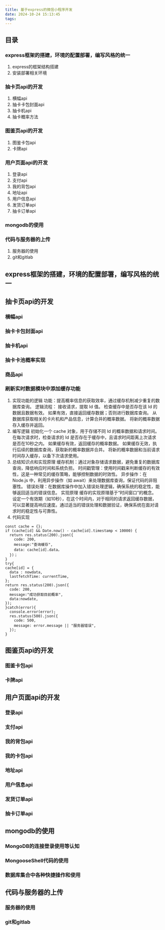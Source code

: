 ```yaml
---
title: 基于express的微信小程序开发
date: 2024-10-24 15:13:45
tags:
---
```

## 目录

### express框架的搭建，环境的配置部署，编写风格的统一

1. express的框架结构搭建
2. 安装部署相关环境 

### 抽卡页api的开发

1. 横幅api
2. 抽卡卡包封面api
3. 抽卡机api
4. 抽卡概率方法

### 图鉴页api的开发

1. 图鉴卡包api
2. 卡牌api

### 用户页面api的开发

1. 登录api
2. 支付api
3. 我的背包api
4. 地址api
5. 用户信息api
6. 发货订单api
7. 抽卡订单api

### mongodb的使用

### 代码与服务器的上传

1. 服务器的使用
2. git和gitlab

## express框架的搭建，环境的配置部署，编写风格的统一

## 抽卡页api的开发

### 横幅api

### 抽卡卡包封面api

### 抽卡机api

### 抽卡卡池概率实现

### 商品api

### 刷新实时数据模块中添加缓存功能

1. 实现功能的逻辑
功能：提高概率信息的获取效率，通过缓存机制减少重复的数据库查询。
逻辑流程：
接收请求，提取 Id 值。
检查缓存中是否存在该 Id 的数据且数据有效。
如果有效，直接返回缓存数据；否则进行数据库查询。
从数据库获取相关的卡片机和产品信息，计算合并的概率数据。
将新的概率数据存入缓存并返回。
2. 编写逻辑
初始化一个 cache 对象，用于存储不同 Id 的概率数据和请求时间。
在每次请求时，检查请求的 Id 是否存在于缓存中，且请求时间距离上次请求是否在10秒之内。
如果缓存有效，返回缓存的概率数据。
如果缓存无效，执行后续的数据库查询，获取新的概率数据并合并。
将新的概率数据和当前请求时间存入缓存，以备下次请求使用。
3. 总结知识点和实现原理
缓存机制：通过对象存储请求数据，避免重复的数据库查询，降低响应时间和系统负担。
时间戳管理：使用时间戳来判断缓存的有效性，这是一种常见的缓存策略，能够控制数据的时效性。
异步操作：在 Node.js 中，利用异步操作（如 await）来处理数据库查询，保证代码的非阻塞性。
错误处理：在数据库操作中加入错误处理逻辑，确保系统的稳定性，能够返回适当的错误信息。
实现原理
缓存的实现原理基于“时间窗口”的概念。设定一个有效期（如10秒），在这个时间内，对于相同的请求返回缓存数据，可以显著提高响应速度。通过适当的错误处理和数据验证，确保系统在面对请求时的稳定性与可靠性。
4. 代码实现
```
const cache = {};
if (cache[id] && Date.now() - cache[id].timestamp < 10000) {
  return res.status(200).json({
    code: 200,
    message:"查询缓存",
    data: cache[id].data，
  })；
}
try{
cache[id] = {
  data : nowdata,
  lastfetchTime: currentTime,
};
return res.status(200).json({
  code: 200,
  message:"成功获取目前概率",
  data:nowdate,
});
}catch(error){
  console.error(error);
  res.status(500).json({
    code: 500,
    message: error.message || "服务器错误",
  });
}
```

## 图鉴页api的开发

### 图鉴卡包api

### 卡牌api

## 用户页面api的开发

### 登录api

### 支付api

### 我的背包api

### 我的卡包api

### 地址api

### 用户信息api

### 发货订单api

### 抽卡订单api

## mongodb的使用

### MongoDB的连接登录使用等认知

### MongooseShell代码的使用

### 数据库集合中各种快捷操作和使用

## 代码与服务器的上传

### 服务器的使用
### git和gitlab
